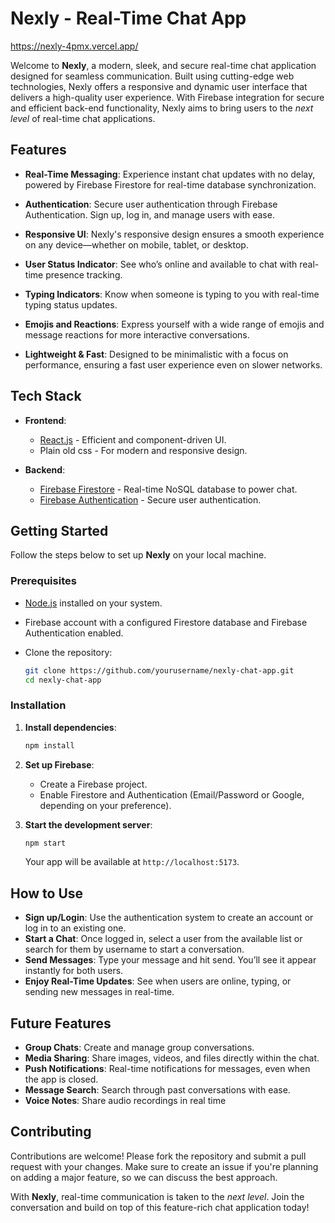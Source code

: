 # Nexly - Real-Time Chat App 

https://nexly-4pmx.vercel.app/

Welcome to **Nexly**, a modern, sleek, and secure real-time chat application designed for seamless communication. Built using cutting-edge web technologies, Nexly offers a responsive and dynamic user interface that delivers a high-quality user experience. With Firebase integration for secure and efficient back-end functionality, Nexly aims to bring users to the *next level* of real-time chat applications.

## Features

- **Real-Time Messaging**: Experience instant chat updates with no delay, powered by Firebase Firestore for real-time database synchronization.
  
- **Authentication**: Secure user authentication through Firebase Authentication. Sign up, log in, and manage users with ease.
  
- **Responsive UI**: Nexly's responsive design ensures a smooth experience on any device—whether on mobile, tablet, or desktop.

- **User Status Indicator**: See who’s online and available to chat with real-time presence tracking.

- **Typing Indicators**: Know when someone is typing to you with real-time typing status updates.

- **Emojis and Reactions**: Express yourself with a wide range of emojis and message reactions for more interactive conversations.

- **Lightweight & Fast**: Designed to be minimalistic with a focus on performance, ensuring a fast user experience even on slower networks.

## Tech Stack

- **Frontend**: 
  - [React.js](https://reactjs.org/) - Efficient and component-driven UI.
  - Plain old css - For modern and responsive design.
  
- **Backend**: 
  - [Firebase Firestore](https://firebase.google.com/docs/firestore) - Real-time NoSQL database to power chat.
  - [Firebase Authentication](https://firebase.google.com/docs/auth) - Secure user authentication.

## Getting Started

Follow the steps below to set up **Nexly** on your local machine.

### Prerequisites

- [Node.js](https://nodejs.org/) installed on your system.
- Firebase account with a configured Firestore database and Firebase Authentication enabled.
- Clone the repository:

  ```bash
  git clone https://github.com/yourusername/nexly-chat-app.git
  cd nexly-chat-app
  ```

### Installation

1. **Install dependencies**:

   ```bash
   npm install
   ```

2. **Set up Firebase**:

   - Create a Firebase project.
   - Enable Firestore and Authentication (Email/Password or Google, depending on your preference).
   

3. **Start the development server**:

   ```bash
   npm start
   ```

   Your app will be available at `http://localhost:5173`.

## How to Use

- **Sign up/Login**: Use the authentication system to create an account or log in to an existing one.
- **Start a Chat**: Once logged in, select a user from the available list or search for them by username to start a conversation.
- **Send Messages**: Type your message and hit send. You’ll see it appear instantly for both users.
- **Enjoy Real-Time Updates**: See when users are online, typing, or sending new messages in real-time.

## Future Features

- **Group Chats**: Create and manage group conversations.
- **Media Sharing**: Share images, videos, and files directly within the chat.
- **Push Notifications**: Real-time notifications for messages, even when the app is closed.
- **Message Search**: Search through past conversations with ease.
- **Voice Notes**: Share audio recordings in real time

## Contributing

Contributions are welcome! Please fork the repository and submit a pull request with your changes. Make sure to create an issue if you're planning on adding a major feature, so we can discuss the best approach.



With **Nexly**, real-time communication is taken to the *next level*. Join the conversation and build on top of this feature-rich chat application today!

